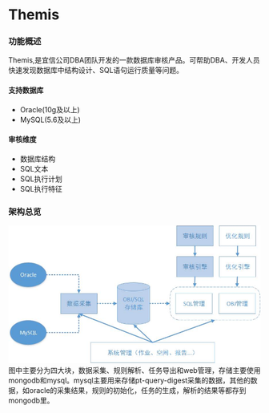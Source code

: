 # Themis 
### 功能概述   
Themis,是宜信公司DBA团队开发的一款数据库审核产品。可帮助DBA、开发人员快速发现数据库中结构设计、SQL语句运行质量等问题。
#### 支持数据库    
* Oracle(10g及以上)    
* MySQL(5.6及以上)              
#### 审核维度    
* 数据库结构    
* SQL文本    
* SQL执行计划    
* SQL执行特征    
### 架构总览   
![架构图](arch.jpg)   
图中主要分为四大块，数据采集、规则解析、任务导出和web管理，存储主要使用mongodb和mysql。mysql主要用来存储pt-query-digest采集的数据，其他的数据，如oracle的采集结果，规则的初始化，任务的生成，解析的结果等都存到mongodb里。 
